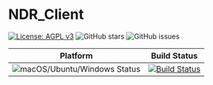# NDR_Client

[![License: AGPL v3](https://img.shields.io/badge/License-AGPL%20v3-blue.svg)](https://www.gnu.org/licenses/agpl-3.0) ![GitHub stars](https://img.shields.io/github/stars/NSS-Studio/NDR_Client) ![GitHub issues](https://img.shields.io/github/issues/NSS-Studio/NDR_Client) 

| Platform | Build Status |
| --- | --- |
| ![macOS/Ubuntu/Windows Status](https://img.shields.io/badge/macOS%2FUbuntu-CI--test-green) | [![Build Status](https://travis-ci.org/NSS-Studio/NDR_Client.svg?branch=master)](https://travis-ci.org/NSS-Studio/NDR_Client) |
